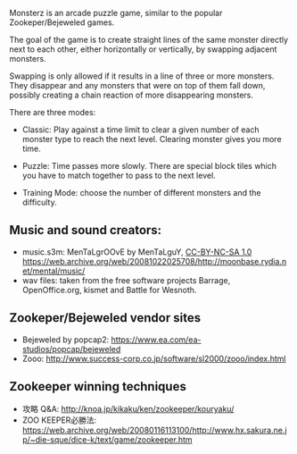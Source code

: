 Monsterz is an arcade puzzle game, similar to the popular
Zookeper/Bejeweled games.

The goal of the game is to create straight lines of the same monster
directly next to each other, either horizontally or vertically, by
swapping adjacent monsters.

Swapping is only allowed if it results in a line of three or more
monsters. They disappear and any monsters that were on top of them
fall down, possibly creating a chain reaction of more disappearing
monsters.

There are three modes:

* Classic: Play against a time limit to clear a given number of each
  monster type to reach the next level. Clearing monster gives you
  more time.

* Puzzle: Time passes more slowly. There are special block tiles which
  you have to match together to pass to the next level.

* Training Mode: choose the number of different monsters and the
  difficulty.


## Music and sound creators:
- music.s3m: MenTaLgrOOvE by MenTaLguY, [CC-BY-NC-SA 1.0](https://creativecommons.org/licenses/by-nc-sa/1.0/)
	https://web.archive.org/web/20081022025708/http://moonbase.rydia.net/mental/music/
- wav files: taken from the free software projects Barrage, OpenOffice.org,
  kismet and Battle for Wesnoth.

## Zookeper/Bejeweled vendor sites
- Bejeweled by popcap2: https://www.ea.com/ea-studios/popcap/bejeweled
- Zooo: http://www.success-corp.co.jp/software/sl2000/zooo/index.html

## Zookeeper winning techniques
- 攻略 Q&A: http://knoa.jp/kikaku/ken/zookeeper/kouryaku/
- ZOO KEEPER必勝法:
  https://web.archive.org/web/20080116113100/http://www.hx.sakura.ne.jp/~die-sque/dice-k/text/game/zookeeper.htm


